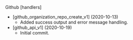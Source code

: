 Github [handlers] 
* [github_organization_repo_create_v1] (2020-10-13)
    * Added success output and error message handling.
* [github_api_v1] (2020-10-19)
    * Initial commit.
